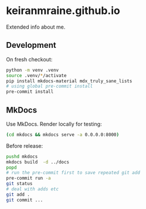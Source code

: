 # keiranmraine.github.io

Extended info about me.

## Development

On fresh checkout:

```bash
python -m venv .venv
source .venv/*/activate
pip install mkdocs-material mdx_truly_sane_lists
# using global pre-commit install
pre-commit install
```

## MkDocs

Use MkDocs.  Render locally for testing:

```bash
(cd mkdocs && mkdocs serve -a 0.0.0.0:8000)
```

Before release:

```bash
pushd mkdocs
mkdocs build  -d ../docs
popd
# run the pre-commit first to save repeated git add
pre-commit run -a
git status
# deal with adds etc
git add .
git commit ...
```
